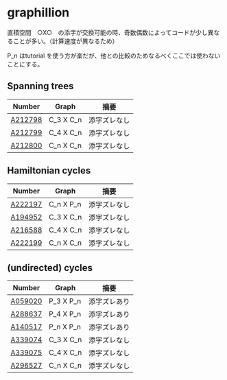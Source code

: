 # graphillion

直積空間　○X○　の添字が交換可能の時、奇数偶数によってコードが少し異なることが多い。（計算速度が異なるため）

P_n はtutorial を使う方が楽だが、他との比較のためなるべくここでは使わないことにする。

## Spanning trees

| Number | Graph | 摘要 |
| ----- | ----- | ----- | 
| [A212798](https://oeis.org/A212798) | C_3 X C_n | 添字ズレなし | 
| [A212799](https://oeis.org/A212799) | C_4 X C_n | 添字ズレなし | 
| [A212800](https://oeis.org/A212800) | C_n X C_n | 添字ズレなし | 

## Hamiltonian cycles

| Number | Graph | 摘要 |
| ----- | ----- | ----- | 
| [A222197](https://oeis.org/A222197) | C_n X P_n | 添字ズレなし | 
| [A194952](https://oeis.org/A194952) | C_3 X C_n | 添字ズレなし | 
| [A216588](https://oeis.org/A216588) | C_4 X C_n | 添字ズレなし | 
| [A222199](https://oeis.org/A222199) | C_n X C_n | 添字ズレなし | 

## (undirected) cycles

| Number | Graph | 摘要 |
| ----- | ----- | ----- | 
| [A059020](https://oeis.org/A059020) | P_3 X P_n | 添字ズレあり | 
| [A288637](https://oeis.org/A288637) | P_4 X P_n | 添字ズレあり | 
| [A140517](https://oeis.org/A140517) | P_n X P_n | 添字ズレあり | 
| [A339074](https://oeis.org/A339074) | C_3 X C_n | 添字ズレなし | 
| [A339075](https://oeis.org/A339075) | C_4 X C_n | 添字ズレなし | 
| [A296527](https://oeis.org/A296527) | C_n X C_n | 添字ズレなし | 
